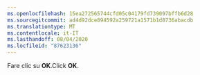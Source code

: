 ```yaml
---
ms.openlocfilehash: 15ea272565744cfd05c04179fd739097bffb6d28
ms.sourcegitcommit: ad4d92dce894592a259721a1571b1d8736abacdb
ms.translationtype: MT
ms.contentlocale: it-IT
ms.lasthandoff: 08/04/2020
ms.locfileid: "87623136"
---
```

<span data-ttu-id="435a0-101">Fare clic su **OK**.</span><span class="sxs-lookup"><span data-stu-id="435a0-101">Click **OK**.</span></span>
